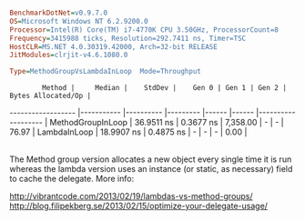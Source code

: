 ```ini

BenchmarkDotNet=v0.9.7.0
OS=Microsoft Windows NT 6.2.9200.0
Processor=Intel(R) Core(TM) i7-4770K CPU 3.50GHz, ProcessorCount=8
Frequency=3415988 ticks, Resolution=292.7411 ns, Timer=TSC
HostCLR=MS.NET 4.0.30319.42000, Arch=32-bit RELEASE
JitModules=clrjit-v4.6.1080.0

Type=MethodGroupVsLambdaInLoop  Mode=Throughput  

```

            Method |     Median |    StdDev |    Gen 0 | Gen 1 | Gen 2 | Bytes Allocated/Op |
------------------ |----------- |---------- |--------- |------ |------ |------------------- |
 MethodGroupInLoop | 36.9511 ns | 0.3677 ns | 7,358.00 |     - |     - |              76.97 |
      LambdaInLoop | 18.9907 ns | 0.4875 ns |        - |     - |     - |               0.00 |    

<br>
The Method group version allocates a new object every single time it is run whereas the lambda version uses an instance (or static, as necessary) field to cache the delegate.  
More info:  

http://vibrantcode.com/2013/02/19/lambdas-vs-method-groups/  
http://blog.filipekberg.se/2013/02/15/optimize-your-delegate-usage/

